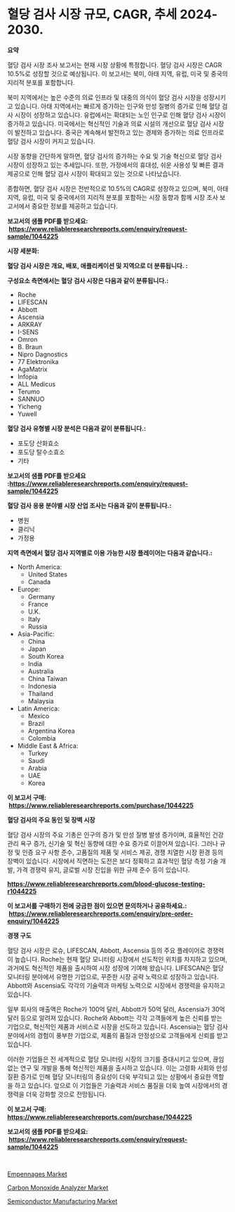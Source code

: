 <p><h1>혈당 검사 시장 규모, CAGR, 추세 2024-2030.</h1></p><p><strong>요약</strong></p>
<p><p>혈당 검사 시장 조사 보고서는 현재 시장 상황에 특정합니다. 혈당 검사 시장은 CAGR 10.5%로 성장할 것으로 예상됩니다. 이 보고서는 북미, 아태 지역, 유럽, 미국 및 중국의 지리적 분포를 포함합니다.</p><p>북미 지역에서는 높은 수준의 의료 인프라 및 대중의 의식이 혈당 검사 시장을 성장시키고 있습니다. 아태 지역에서는 빠르게 증가하는 인구와 만성 질병의 증가로 인해 혈당 검사 시장이 성장하고 있습니다. 유럽에서는 확대되는 노인 인구로 인해 혈당 검사 시장이 증가하고 있습니다. 미국에서는 혁신적인 기술과 의료 시설의 개선으로 혈당 검사 시장이 발전하고 있습니다. 중국은 계속해서 발전하고 있는 경제와 증가하는 의료 인프라로 혈당 검사 시장이 커지고 있습니다.</p><p>시장 동향을 간단하게 말하면, 혈당 검사의 증가하는 수요 및 기술 혁신으로 혈당 검사 시장이 성장하고 있는 추세입니다. 또한, 가정에서의 휴대성, 쉬운 사용성 및 빠른 결과 제공으로 인해 혈당 검사 시장이 확대되고 있는 것으로 나타났습니다.</p><p>종합하면, 혈당 검사 시장은 전반적으로 10.5%의 CAGR로 성장하고 있으며, 북미, 아태 지역, 유럽, 미국 및 중국에서의 지리적 분포를 포함하는 시장 동향과 함께 시장 조사 보고서에서 중요한 정보를 제공하고 있습니다.</p></p>
<p><strong>보고서의 샘플 PDF를 받으세요: &nbsp;<a href="https://www.reliableresearchreports.com/enquiry/request-sample/1044225">https://www.reliableresearchreports.com/enquiry/request-sample/1044225</a></strong></p>
<p><strong>시장 세분화:</strong></p>
<p><strong> 혈당 검사 시장은 개요, 배포, 애플리케이션 및 지역으로 더 분류됩니다. :</strong></p>
<p><strong>구성요소 측면에서는 혈당 검사 시장은 다음과 같이 분류됩니다.:</strong></p>
<p><ul><li>Roche</li><li>LIFESCAN</li><li>Abbott</li><li>Ascensia</li><li>ARKRAY</li><li>I-SENS</li><li>Omron</li><li>B. Braun</li><li>Nipro Dagnostics</li><li>77 Elektronika</li><li>AgaMatrix</li><li>Infopia</li><li>ALL Medicus</li><li>Terumo</li><li>SANNUO</li><li>Yicheng</li><li>Yuwell</li></ul></p>
<p><strong> 혈당 검사 유형별 시장 분석은 다음과 같이 분류됩니다.:</strong></p>
<p><ul><li>포도당 산화효소</li><li>포도당 탈수소효소</li><li>기타</li></ul></p>
<p><strong>보고서의 샘플 PDF를 받으세요 :<a href="https://www.reliableresearchreports.com/enquiry/request-sample/1044225">https://www.reliableresearchreports.com/enquiry/request-sample/1044225</a></strong></p>
<p><strong> 혈당 검사 응용 분야별 시장 산업 조사는 다음과 같이 분류됩니다.:</strong></p>
<p><ul><li>병원</li><li>클리닉</li><li>가정용</li></ul></p>
<p><strong>지역 측면에서 혈당 검사 지역별로 이용 가능한 시장 플레이어는 다음과 같습니다.:</strong></p>
<p><ul>
    <li>
        North America:
        <ul>
            <li>United States</li>
            <li>Canada</li>
        </ul>
    </li>
    <li>
        Europe:
        <ul>
            <li>Germany</li>
            <li>France</li>
            <li>U.K.</li>
            <li>Italy</li>
            <li>Russia</li>
        </ul>
    </li>
    <li>
        Asia-Pacific:
        <ul>
            <li>China</li>
            <li>Japan</li>
            <li>South Korea</li>
            <li>India</li>
            <li>Australia</li>
            <li>China Taiwan</li>
            <li>Indonesia</li>
            <li>Thailand</li>
            <li>Malaysia</li>
        </ul>
    </li>
    <li>
        Latin America:
        <ul>
            <li>Mexico</li>
            <li>Brazil</li>
            <li>Argentina Korea</li>
            <li>Colombia</li>
        </ul>
    </li>
    <li>
        Middle East & Africa:
        <ul>
            <li>Turkey</li>
            <li>Saudi</li>
            <li>Arabia</li>
            <li>UAE</li>
            <li>Korea</li>
        </ul>
    </li>
    </ul></p>
<p><strong>이 보고서 구매: &nbsp;<a href="https://www.reliableresearchreports.com/purchase/1044225">https://www.reliableresearchreports.com/purchase/1044225</a></strong></p>
<p><strong>혈당 검사의 주요 동인 및 장벽 시장</strong></p>
<p><p>혈당 검사 시장의 주요 기총은 인구의 증가 및 만성 질병 발생 증가이며, 효율적인 건강 관리 욕구 증가, 신기술 및 혁신 동향에 대한 수요 증가로 이끌어져 있습니다. 그러나 규정 및 인증 요구 사항 준수, 고품질의 제품 및 서비스 제공, 경쟁 치열한 시장 환경 등의 장벽이 있습니다. 시장에서 직면하는 도전은 보다 정확하고 효과적인 혈당 측정 기술 개발, 가격 경쟁력 유지, 글로벌 시장 진입을 위한 규제 준수 등이 있습니다.</p></p>
<p><strong><a href="https://www.reliableresearchreports.com/blood-glucose-testing-r1044225">https://www.reliableresearchreports.com/blood-glucose-testing-r1044225</a></strong></p>
<p><strong>이 보고서를 구매하기 전에 궁금한 점이 있으면 문의하거나 공유하세요.: &nbsp;<a href="https://www.reliableresearchreports.com/enquiry/pre-order-enquiry/1044225">https://www.reliableresearchreports.com/enquiry/pre-order-enquiry/1044225</a></strong></p>
<p><strong>경쟁 구도</strong></p>
<p><p>혈당 검사 시장은 로슈, LIFESCAN, Abbott, Ascensia 등의 주요 플레이어로 경쟁력이 높습니다. Roche는 현재 혈당 모니터링 시장에서 선도적인 위치를 차지하고 있으며, 과거에도 혁신적인 제품을 출시하여 시장 성장에 기여해 왔습니다. LIFESCAN은 혈당 모니터링 분야에서 유명한 기업으로, 꾸준한 시장 공략 노력으로 성장하고 있습니다. Abbott와 Ascensia도 각각의 기술력과 마케팅 노력으로 시장에서 경쟁력을 유지하고 있습니다.</p><p>일부 회사의 매출액은 Roche가 100억 달러, Abbott가 50억 달러, Ascensia가 30억 달러 등으로 알려져 있습니다. Roche와 Abbott는 각각 고객들에게 높은 신뢰를 받는 기업으로, 혁신적인 제품과 서비스로 시장을 선도하고 있습니다. Ascensia는 혈당 검사 분야에서의 경험이 풍부한 기업으로, 제품의 품질과 안정성으로 고객들에게 신뢰를 받고 있습니다.</p><p>이러한 기업들은 전 세계적으로 혈당 모니터링 시장의 크기를 증대시키고 있으며, 끊임없는 연구 및 개발을 통해 혁신적인 제품을 출시하고 있습니다. 이는 고령화 사회와 만성질환 증가로 인해 혈당 모니터링의 중요성이 더욱 부각되고 있는 상황에서 중요한 역할을 하고 있습니다. 앞으로 이 기업들은 기술력과 서비스 품질을 더욱 높여 시장에서의 경쟁력을 더욱 강화할 것으로 전망됩니다.</p></p>
<p><strong>이 보고서 구매: &nbsp; <a href="https://www.reliableresearchreports.com/purchase/1044225">https://www.reliableresearchreports.com/purchase/1044225</a></strong></p>
<p><strong>보고서의 샘플 PDF를 받으세요: &nbsp;<a href="https://www.reliableresearchreports.com/enquiry/request-sample/1044225">https://www.reliableresearchreports.com/enquiry/request-sample/1044225</a></strong><strong></strong></p>
<p>&nbsp;</p>
<p><p><a href="https://www.linkedin.com/pulse/empennages-market-research-report-unlocks-analysis-financial-zc4fe?trackingId=15s3IlXchQQh0zSKTBaL%2FA%3D%3D">Empennages Market</a></p><p><a href="https://github.com/ChiragRP21/Market-Research-Report-List-4/blob/main/carbon-monoxide-analyzer-market.md">Carbon Monoxide Analyzer Market</a></p><p><a href="https://www.linkedin.com/pulse/semiconductor-manufacturing-market-analysis-sze-forecasted-period-00x5f?trackingId=qqMicvdkrv36RSJ0xcMRYw%3D%3D">Semiconductor Manufacturing Market</a></p></p>